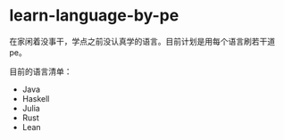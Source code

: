 # learn-language-by-pe

在家闲着没事干，学点之前没认真学的语言。目前计划是用每个语言刷若干道pe。

目前的语言清单：

+ Java
+ Haskell
+ Julia
+ Rust
+ Lean

